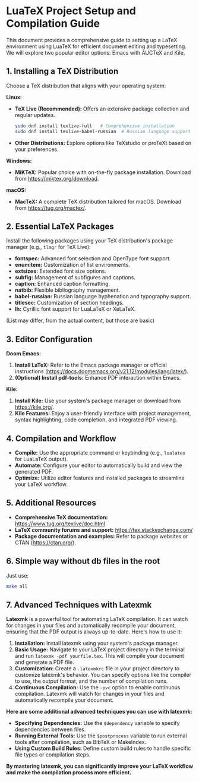 # LuaTeX Project Setup and Compilation Guide

This document provides a comprehensive guide to setting up a LaTeX environment using LuaTeX for efficient document editing and typesetting. We will explore two popular editor options: Emacs with AUCTeX and Kile.

## 1. Installing a TeX Distribution

Choose a TeX distribution that aligns with your operating system:

**Linux:**

* **TeX Live (Recommended):** Offers an extensive package collection and regular updates.
    ```bash
    sudo dnf install texlive-full   # Comprehensive installation
    sudo dnf install texlive-babel-russian  # Russian language support 
    ```
* **Other Distributions:** Explore options like TeXstudio or proTeXt based on your preferences.

**Windows:**

* **MiKTeX:** Popular choice with on-the-fly package installation. Download from https://miktex.org/download.

**macOS:**

* **MacTeX:** A complete TeX distribution tailored for macOS. Download from https://tug.org/mactex/.

## 2. Essential LaTeX Packages

Install the following packages using your TeX distribution's package manager (e.g., `tlmgr` for TeX Live):

* **fontspec:** Advanced font selection and OpenType font support.
* **enumitem:** Customization of list environments.
* **extsizes:** Extended font size options. 
* **subfig:** Management of subfigures and captions.
* **caption:** Enhanced caption formatting.
* **natbib:** Flexible bibliography management.
* **babel-russian:** Russian language hyphenation and typography support.
* **titlesec:** Customization of section headings.
* **lh:** Cyrillic font support for LuaLaTeX or XeLaTeX.

(List may differ, from the actual content, but those are basic)

## 3. Editor Configuration

**Doom Emacs:**

1. **Install LaTeX:** Refer to the Emacs package manager or official instructions (https://docs.doomemacs.org/v21.12/modules/lang/latex/).
2. **(Optional) Install pdf-tools:** Enhance PDF interaction within Emacs.

**Kile:**

1. **Install Kile:** Use your system's package manager or download from https://kile.org/.
2. **Kile Features:** Enjoy a user-friendly interface with project management, syntax highlighting, code completion, and integrated PDF viewing.

## 4. Compilation and Workflow

* **Compile:** Use the appropriate command or keybinding (e.g., `lualatex` for LuaLaTeX output).
* **Automate:** Configure your editor to automatically build and view the generated PDF.
* **Optimize:** Utilize editor features and installed packages to streamline your LaTeX workflow.

## 5. Additional Resources

* **Comprehensive TeX documentation:** https://www.tug.org/texlive/doc.html
* **LaTeX community forums and support:** https://tex.stackexchange.com/
* **Package documentation and examples:** Refer to package websites or CTAN (https://ctan.org/).

## 6. Simple way without db files in the root

Just use:

```bash
make all
```

## 7. Advanced Techniques with Latexmk

**Latexmk** is a powerful tool for automating LaTeX compilation. It can watch for changes in your files and automatically recompile your document, ensuring that the PDF output is always up-to-date. Here's how to use it:

1. **Installation:** Install latexmk using your system's package manager.
2. **Basic Usage:** Navigate to your LaTeX project directory in the terminal and run `latexmk -pdf yourfile.tex`. This will compile your document and generate a PDF file.
3. **Customization:** Create a `.latexmkrc` file in your project directory to customize latexmk's behavior. You can specify options like the compiler to use, the output format, and the number of compilation runs.
4. **Continuous Compilation:** Use the `-pvc` option to enable continuous compilation. Latexmk will watch for changes in your files and automatically recompile your document.

**Here are some additional advanced techniques you can use with latexmk:**

* **Specifying Dependencies:** Use the `$dependency` variable to specify dependencies between files.
* **Running External Tools:** Use the `$postprocess` variable to run external tools after compilation, such as BibTeX or MakeIndex.
* **Using Custom Build Rules:** Define custom build rules to handle specific file types or compilation steps.

**By mastering latexmk, you can significantly improve your LaTeX workflow and make the compilation process more efficient.**

